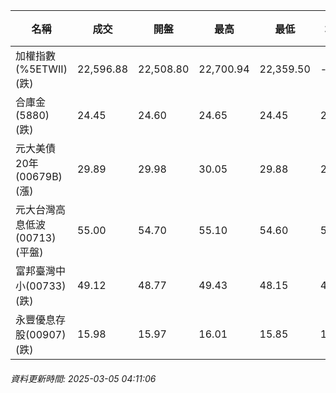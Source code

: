 | 名稱 | 成交 | 開盤 | 最高 | 最低 | 均價 | 成交金額(億) | 昨收 | 漲跌幅 | 漲跌 | 總量 | 昨量 | 振幅 |
| -------- | -------- | -------- | -------- |-------- | -------- | -------- |-------- |-------- |-------- | -------- | -------- |-------- |
|加權指數(%5ETWII) (跌)|22,596.88|22,508.80|22,700.94|22,359.50|-|4,008.50|22,756.25|0.70%|159.37|7,571,125|0|1.50%|
|合庫金(5880) (跌)|24.45|24.60|24.65|24.45|24.51|3.63|24.80|1.41%|0.35|14,799|18,676|0.81%|
|元大美債20年(00679B) (漲)|29.89|29.98|30.05|29.88|29.99|44.97|29.64|0.84%|0.25|149,957|89,966|0.57%|
|元大台灣高息低波(00713) (平盤)|55.00|54.70|55.10|54.60|54.86|8.89|55.00|0.00%|0.00|16,206|17,486|0.91%|
|富邦臺灣中小(00733) (跌)|49.12|48.77|49.43|48.15|48.97|1.50|49.22|0.20%|0.10|3,056|4,432|2.60%|
|永豐優息存股(00907) (跌)|15.98|15.97|16.01|15.85|15.94|0.475|16.02|0.25%|0.04|2,978|1,910|1.00%|
###### 資料更新時間: 2025-03-05 04:11:06